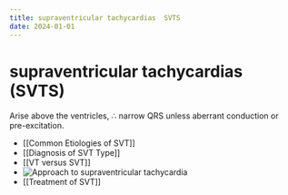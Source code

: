 ```yaml
---
title: supraventricular tachycardias  SVTS
date: 2024-01-01
---
```


# supraventricular tachycardias (SVTS)

Arise above the ventricles, ∴ narrow QRS unless aberrant conduction or pre-excitation.
- [[Common Etiologies of SVT]]
- [[Diagnosis of SVT Type]]
- [[VT versus SVT]]
- ![Approach to supraventricular tachycardia](https://i.imgur.com/JeY12dq.png)
- [[Treatment of SVT]]
